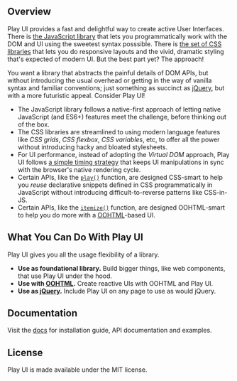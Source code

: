 ## Overview

Play UI provides a fast and delightful way to create active User Interfaces. There is [the JavaScript library](docs/js) that lets you programmatically work with the DOM and UI using the sweetest syntax posssible. There is [the set of CSS libraries](docs/css) that lets you do responsive layouts and the vivid, dramatic styling that's expected of modern UI. But the best part yet? The approach!

You want a library that abstracts the painful details of DOM APIs, but without introducing the usual overhead or getting in the way of vanilla syntax and familiar conventions; just something as succinct as [jQuery](https://jquery.com), but with a more futuristic appeal. Consider Play UI!

+ The JavaScript library follows a native-first approach of letting native JavaScript (and ES6+) features meet the challenge, before thinking out of the box.
+ The CSS libraries are streamlined to using modern language features like *CSS grids*, *CSS flexbox*, *CSS variables*, etc, to offer all the power without introducing hacky and bloated stylesheets.
+ For UI performance, instead of adopting the *Virtual DOM* approach, Play UI follows [a simple timing strategy](docs/js/reflow) that keeps UI manipulations in sync with the browser's native rendering cycle.
+ Certain APIs, like the [`play()`](docs/js/api/animation/play) function, are designed CSS-smart to help you *reuse* declarative snippets defined in CSS programmatically in JavaScript without introducing difficult-to-reverse patterns like CSS-in-JS.
+ Certain APIs, like the [`itemize()`](docs/js/api/dom/itemize) function, are designed OOHTML-smart to help you do more with a [OOHTML](../oohtml)-based UI.

## What You Can Do With Play UI

Play UI gives you all the usage flexibility of a library.

+ **Use as foundational library.** Build bigger things, like web components, that use Play UI under the hood.
+ **Use with [OOHTML](../oohtml).** Create reactive UIs with OOHTML and Play UI.
+ **Use as [jQuery](https://jquery.com).** Include Play UI on any page to use as would jQuery.

## Documentation

Visit the [docs](docs) for installation guide, API documentation and examples.

## License

Play UI is made available under the MIT license.
